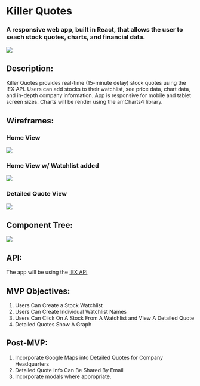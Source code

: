 # Killer Quotes
### A responsive web app, built in React, that allows the user to seach stock quotes, charts, and financial data.

![](https://media.giphy.com/media/Wn74RUT0vjnoU98Hnt/giphy.gif)

## **Description:**
Killer Quotes provides real-time (15-minute delay) stock quotes using the IEX API. Users can add stocks to their watchlist, see price data, chart data, and in-depth company information.  App is responsive for mobile and tablet screen sizes.  Charts will be render using the amCharts4 library.

## **Wireframes:**
### **Home View**
![](https://www.dwilliamzero.com/zero-cloud/my-stock-app_000.jpg)
### **Home View w/ Watchlist added**
![](https://www.dwilliamzero.com/zero-cloud/my-stock-app_001.jpg)
### **Detailed Quote View**
![](https://www.dwilliamzero.com/zero-cloud/my-stock-app_002.jpg)

## **Component Tree:**
![](https://www.dwilliamzero.com/zero-cloud/my-stock-app-component-tree.jpg)

## **API:** 
The app will be using the [IEX API](https://iexcloud.io/)

## **MVP Objectives:** 
1. Users Can Create a Stock Watchlist
2. Users Can Create Individual Watchlist Names
3. Users Can Click On A Stock From A Watchlist and View A Detailed Quote
4. Detailed Quotes Show A Graph

## **Post-MVP:**
1. Incorporate Google Maps into Detailed Quotes for Company Headquarters
2. Detailed Quote Info Can Be Shared By Email
3. Incorporate modals where appropriate.

